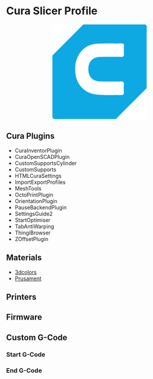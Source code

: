 # Cura Slicer Profile

<p align="center">
    <img src="./media/cura-256.png" alt="Icon">
</p>

## Cura Plugins
- CuraInventorPlugin
- CuraOpenSCADPlugin
- CustomSupportsCylinder
- CustomSupports
- HTMLCuraSettings
- ImportExportProfiles
- MeshTools
- OctoPrintPlugin
- OrientationPlugin
- PauseBackendPlugin
- SettingsGuide2
- StartOptimiser
- TabAntiWarping
- ThingiBrowser
- ZOffsetPlugin

## Materials
- [3dcolors](materials_data/3dcolors/)
- [Prusament](materials_data/prusament/)

## Printers
## Firmware
## Custom G-Code
### Start G-Code
### End G-Code
